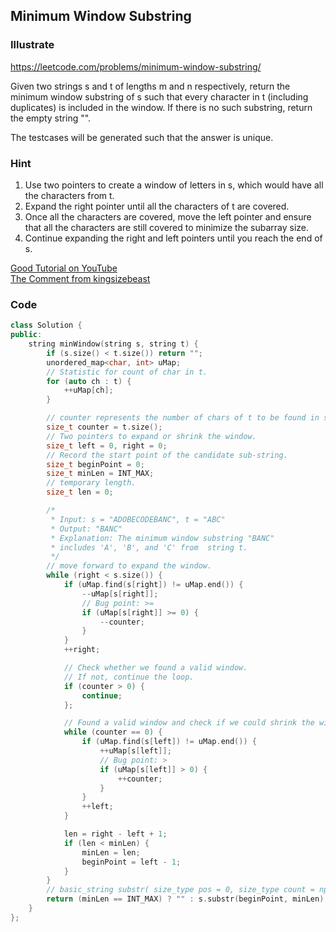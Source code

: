 ## Minimum Window Substring
### Illustrate
<https://leetcode.com/problems/minimum-window-substring/>

Given two strings s and t of lengths m and n respectively, return the minimum window
substring
 of s such that every character in t (including duplicates) is included in the window. If there is no such substring, return the empty string "".

The testcases will be generated such that the answer is unique.

### Hint
1. Use two pointers to create a window of letters in s, which would have all the characters from t.
2. Expand the right pointer until all the characters of t are covered.
3. Once all the characters are covered, move the left pointer and ensure that all the characters are still covered to minimize the subarray size.
4. Continue expanding the right and left pointers until you reach the end of s.

[Good Tutorial on YouTube](https://www.youtube.com/watch?v=U1q16AFcjKs)<br>
[The Comment from kingsizebeast](https://leetcode.com/problems/minimum-window-substring/solutions/26808/here-is-a-10-line-template-that-can-solve-most-substring-problems/)

### Code
```c++
class Solution {
public:
    string minWindow(string s, string t) {
        if (s.size() < t.size()) return "";
        unordered_map<char, int> uMap;
        // Statistic for count of char in t.
        for (auto ch : t) {
            ++uMap[ch];
        }

        // counter represents the number of chars of t to be found in s.
        size_t counter = t.size();
        // Two pointers to expand or shrink the window.
        size_t left = 0, right = 0;
        // Record the start point of the candidate sub-string.
        size_t beginPoint = 0;
        size_t minLen = INT_MAX;
        // temporary length.
        size_t len = 0;

        /*
         * Input: s = "ADOBECODEBANC", t = "ABC"
         * Output: "BANC"
         * Explanation: The minimum window substring "BANC"
         * includes 'A', 'B', and 'C' from  string t.
         */
        // move forward to expand the window.
        while (right < s.size()) {
            if (uMap.find(s[right]) != uMap.end()) {
                --uMap[s[right]];
                // Bug point: >=
                if (uMap[s[right]] >= 0) {
                    --counter;
                }
            }
            ++right;

            // Check whether we found a valid window.
            // If not, continue the loop.
            if (counter > 0) {
                continue;
            };

            // Found a valid window and check if we could shrink the window.
            while (counter == 0) {
                if (uMap.find(s[left]) != uMap.end()) {
                    ++uMap[s[left]];
                    // Bug point: >
                    if (uMap[s[left]] > 0) {
                        ++counter;
                    }
                }
                ++left;
            }

            len = right - left + 1;
            if (len < minLen) {
                minLen = len;
                beginPoint = left - 1;
            }
        }
        // basic_string substr( size_type pos = 0, size_type count = npos ) const;
        return (minLen == INT_MAX) ? "" : s.substr(beginPoint, minLen);
    }
};
```
